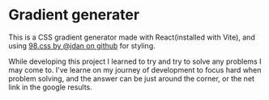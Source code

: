# Gradient generater

This is a CSS gradient generator made with React(installed with Vite), and using [98.css by @jdan on github](https://github.com/jdan/98.css) for styling.

While developing this project I learned to try and try to solve any problems I may come to. I've learne on my journey of development to focus hard when problem solving,
and the answer can be just around the corner, or the net link in the google results.
